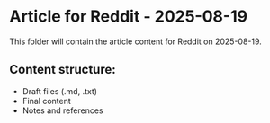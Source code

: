 # Article for Reddit - 2025-08-19

This folder will contain the article content for Reddit on 2025-08-19.

## Content structure:
- Draft files (.md, .txt)
- Final content
- Notes and references
